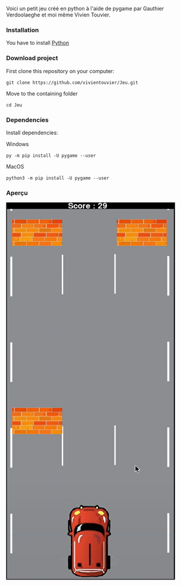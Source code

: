 Voici un petit jeu créé en python à l'aide de pygame par Gauthier Verdoolaeghe et moi même Vivien Touvier.

### Installation

You have to install [Python](https://www.python.org/downloads/)

### Download project

First clone this repository on your computer:

```
git clone https://github.com/vivientouvier/Jeu.git
```

Move to the containing folder

```
cd Jeu
```

### Dependencies

Install dependencies:

Windows

```
py -m pip install -U pygame --user
```

MacOS

```
python3 -m pip install -U pygame --user
```

### Aperçu

![preview](images/preview.PNG "preview")